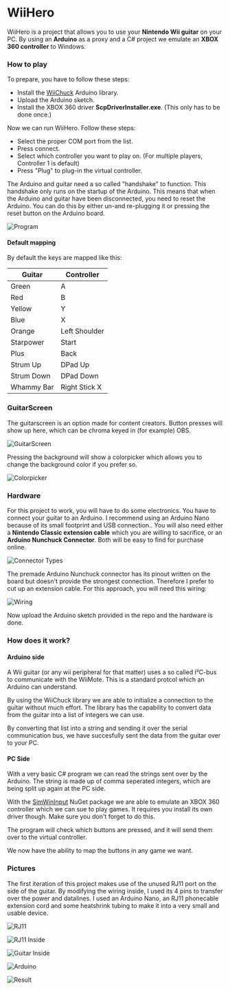 # WiiHero
WiiHero is a project that allows you to use your **Nintendo Wii guitar** on your PC. By using an **Arduino** as a proxy and a C# project we emulate an **XBOX 360 controller** to Windows.

### How to play
To prepare, you have to follow these steps:

* Install the [WiiChuck](https://github.com/madhephaestus/WiiChuck) Arduino library.
* Upload the Arduino sketch.
* Install the XBOX 360 driver **ScpDriverInstaller.exe**. (This only has to be done once.)

Now we can run WiiHero. Follow these steps:

* Select the proper COM port from the list.
* Press connect.
* Select which controller you want to play on. (For multiple players, Controller 1 is default)
* Press "Plug" to plug-in the virtual controller.

The Arduino and guitar need a so called "handshake" to function. This handshake only runs on the startup of the Arduino. This means that when the Arduino and guitar have been disconnected, you need to reset the Arduino. You can do this by either un-and re-plugging it or pressing the reset button on the Arduino board.

![Program](http://jkctech.nl/posts/wiihero/pictures/program.png)

#### Default mapping
By default the keys are mapped like this:

|Guitar		|Controller		|
|-----------|---------------|
|Green		|A				|
|Red		|B				|
|Yellow		|Y				|
|Blue		|X				|
|Orange		|Left Shoulder	|
|Starpower	|Start			|
|Plus		|Back			|
|Strum Up	|DPad Up		|
|Strum Down	|DPad Down		|
|Whammy Bar	|Right Stick X	|

### GuitarScreen
The guitarscreen is an option made for content creators.
Button presses will show up here, which can be chroma keyed in (for example) OBS.

![GuitarScreen](http://jkctech.nl/posts/wiihero/pictures/guitarscreen.png)

Pressing the background will show a colorpicker which allows you to change the background color if you prefer so.

![Colorpicker](http://jkctech.nl/posts/wiihero/pictures/guitarscreen_color.png)

### Hardware
For this project to work, you will have to do some electronics. You have to connect your guitar to an Arduino. I recommend using an Arduino Nano because of its small footprint and USB connection.. You will also need either a **Nintendo Classic extension cable** which you are willing to sacrifice, or an **Arduino Nunchuck Connector**. Both will be easy to find for purchase online.

![Connector Types](http://jkctech.nl/posts/wiihero/pictures/twoconnectors.png)

The premade Arduino Nunchuck connector has its pinout written on the board but doesn't provide the strongest connection. Therefore I prefer to cut up an extension cable. For this approach, you will need this wiring:

![Wiring](http://jkctech.nl/posts/wiihero/pictures/wiring.png)

Now upload the Arduino sketch provided in the repo and the hardware is done.

### How does it work?

#### Arduino side
A Wii guitar (or any wii peripheral for that matter) uses a so called I²C-bus to communicate with the WiiMote. This is a standard protcol which an Arduino can understand.

By using the WiiChuck library we are able to initialize a connection to the guitar without much effort. The library has the capability to convert data from the guitar into a list of integers we can use.

By converting that list into a string and sending it over the serial communication bus, we have succesfully sent the data from the guitar over to your PC.

#### PC Side
With a very basic C# program we can read the strings sent over by the Arduino. The string is made up of comma seperated integers, which are being split up again at the PC side.

With the [SimWinInput](https://github.com/DavidRieman/SimWinInput) NuGet package we are able to emulate an XBOX 360 controller which we can sue to play games. It requires you install its own driver though. Make sure you don't forget to do this.

The program will check which buttons are pressed, and it will send them over to the virtual controller.

We now have the ability to map the buttons in any game we want.

### Pictures
The first iteration of this project makes use of the unused RJ11 port on the side of the guitar. By modifying the wiring inside, I used its 4 pins to transfer over the power and datalines. I used an Arduino Nano, an RJ11 phonecable extension cord and some heatshrink tubing to make it into a very small and usable device.

![RJ11](http://jkctech.nl/posts/wiihero/pictures/pic_rj11.jpg)

![RJ11 Inside](http://jkctech.nl/posts/wiihero/pictures/pic_insideconnector.jpg)

![Guitar Inside](http://jkctech.nl/posts/wiihero/pictures/pic_inside.jpg)

![Arduino](http://jkctech.nl/posts/wiihero/pictures/pic_arduino.jpg)

![Result](http://jkctech.nl/posts/wiihero/pictures/pic_result.jpg)